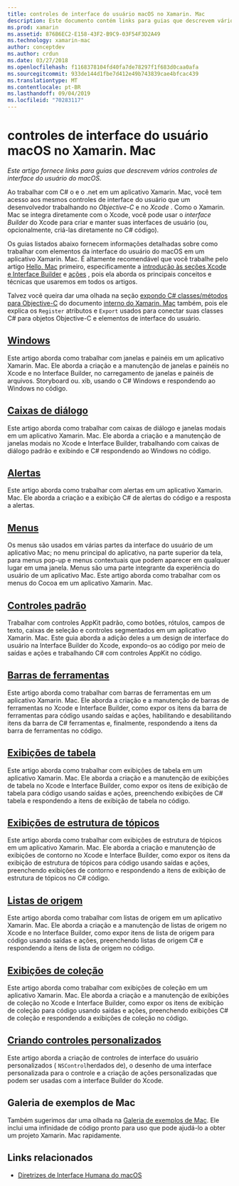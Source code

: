 ```yaml
---
title: controles de interface do usuário macOS no Xamarin. Mac
description: Este documento contém links para guias que descrevem vários controles de interface do usuário disponíveis para desenvolvedores do Xamarin. Mac. O conteúdo vinculado dá uma olhada no Windows, caixas de diálogo, alertas, menus, barras de ferramentas, exibições de tabela, exibições de estrutura de tópicos e muito mais.
ms.prod: xamarin
ms.assetid: 876B6EC2-E158-43F2-B9C9-03F54F3D2A49
ms.technology: xamarin-mac
author: conceptdev
ms.author: crdun
ms.date: 03/27/2018
ms.openlocfilehash: f1168378104fd40fa7de78297f1f683d0caa0afa
ms.sourcegitcommit: 933de144d1fbe7d412e49b743839cae4bfcac439
ms.translationtype: MT
ms.contentlocale: pt-BR
ms.lasthandoff: 09/04/2019
ms.locfileid: "70283117"
---
```

# <a name="macos-user-interface-controls-in-xamarinmac"></a>controles de interface do usuário macOS no Xamarin. Mac

_Este artigo fornece links para guias que descrevem vários controles de interface do usuário do macOS._

Ao trabalhar com C# o e o .net em um aplicativo Xamarin. Mac, você tem acesso aos mesmos controles de interface do usuário que um desenvolvedor trabalhando no *Objective-C* e no *Xcode* . Como o Xamarin. Mac se integra diretamente com o Xcode, você pode usar o _interface Builder_ do Xcode para criar e manter suas interfaces de usuário (ou, opcionalmente, criá-las diretamente no C# código).

Os guias listados abaixo fornecem informações detalhadas sobre como trabalhar com elementos da interface do usuário do macOS em um aplicativo Xamarin. Mac. É altamente recomendável que você trabalhe pelo artigo [Hello, Mac](~/mac/get-started/hello-mac.md) primeiro, especificamente a [introdução às seções Xcode e Interface Builder](~/mac/get-started/hello-mac.md#introduction-to-xcode-and-interface-builder) e [ações](~/mac/get-started/hello-mac.md#outlets-and-actions) , pois ela aborda os principais conceitos e técnicas que usaremos em todos os artigos.

Talvez você queira dar uma olhada na seção [expondo C# classes/métodos para Objective-C](~/mac/internals/how-it-works.md#exposing-c-classes--methods-to-objective-c) do documento [interno do Xamarin. Mac](~/mac/internals/how-it-works.md) também, pois ele explica os `Register` atributos e `Export` usados para conectar suas classes C# para objetos Objective-C e elementos de interface do usuário.

## <a name="windowsmacuser-interfacewindowmd"></a>[Windows](~/mac/user-interface/window.md)

Este artigo aborda como trabalhar com janelas e painéis em um aplicativo Xamarin. Mac. Ele aborda a criação e a manutenção de janelas e painéis no Xcode e no Interface Builder, no carregamento de janelas e painéis de arquivos. Storyboard ou. xib, usando o C# Windows e respondendo ao Windows no código.

## <a name="dialogsmacuser-interfacedialogmd"></a>[Caixas de diálogo](~/mac/user-interface/dialog.md)

Este artigo aborda como trabalhar com caixas de diálogo e janelas modais em um aplicativo Xamarin. Mac. Ele aborda a criação e a manutenção de janelas modais no Xcode e Interface Builder, trabalhando com caixas de diálogo padrão e exibindo e C# respondendo ao Windows no código.

## <a name="alertsmacuser-interfacealertmd"></a>[Alertas](~/mac/user-interface/alert.md)

Este artigo aborda como trabalhar com alertas em um aplicativo Xamarin. Mac. Ele aborda a criação e a exibição C# de alertas do código e a resposta a alertas.

## <a name="menusmacuser-interfacemenumd"></a>[Menus](~/mac/user-interface/menu.md)

Os menus são usados em várias partes da interface do usuário de um aplicativo Mac; no menu principal do aplicativo, na parte superior da tela, para menus pop-up e menus contextuais que podem aparecer em qualquer lugar em uma janela. Menus são uma parte integrante da experiência do usuário de um aplicativo Mac. Este artigo aborda como trabalhar com os menus do Cocoa em um aplicativo Xamarin. Mac.

## <a name="standard-controlsmacuser-interfacestandard-controlsmd"></a>[Controles padrão](~/mac/user-interface/standard-controls.md)

Trabalhar com controles AppKit padrão, como botões, rótulos, campos de texto, caixas de seleção e controles segmentados em um aplicativo Xamarin. Mac. Este guia aborda a adição deles a um design de interface do usuário na Interface Builder do Xcode, expondo-os ao código por meio de saídas e ações e trabalhando C# com controles AppKit no código.

## <a name="toolbarsmacuser-interfacetoolbarmd"></a>[Barras de ferramentas](~/mac/user-interface/toolbar.md)

Este artigo aborda como trabalhar com barras de ferramentas em um aplicativo Xamarin. Mac. Ele aborda a criação e a manutenção de barras de ferramentas no Xcode e Interface Builder, como expor os itens da barra de ferramentas para código usando saídas e ações, habilitando e desabilitando itens da barra de C# ferramentas e, finalmente, respondendo a itens da barra de ferramentas no código.

## <a name="table-viewsmacuser-interfacetable-viewmd"></a>[Exibições de tabela](~/mac/user-interface/table-view.md)

Este artigo aborda como trabalhar com exibições de tabela em um aplicativo Xamarin. Mac. Ele aborda a criação e a manutenção de exibições de tabela no Xcode e Interface Builder, como expor os itens de exibição de tabela para código usando saídas e ações, preenchendo exibições de C# tabela e respondendo a itens de exibição de tabela no código.

## <a name="outline-viewsmacuser-interfaceoutline-viewmd"></a>[Exibições de estrutura de tópicos](~/mac/user-interface/outline-view.md)

Este artigo aborda como trabalhar com exibições de estrutura de tópicos em um aplicativo Xamarin. Mac. Ele aborda a criação e manutenção de exibições de contorno no Xcode e Interface Builder, como expor os itens da exibição de estrutura de tópicos para código usando saídas e ações, preenchendo exibições de contorno e respondendo a itens de exibição de estrutura de tópicos no C# código.

## <a name="source-listsmacuser-interfacesource-listmd"></a>[Listas de origem](~/mac/user-interface/source-list.md)

Este artigo aborda como trabalhar com listas de origem em um aplicativo Xamarin. Mac. Ele aborda a criação e a manutenção de listas de origem no Xcode e no Interface Builder, como expor itens de lista de origem para código usando saídas e ações, preenchendo listas de origem C# e respondendo a itens de lista de origem no código.

## <a name="collection-viewsmacuser-interfacecollection-viewmd"></a>[Exibições de coleção](~/mac/user-interface/collection-view.md)

Este artigo aborda como trabalhar com exibições de coleção em um aplicativo Xamarin. Mac. Ele aborda a criação e a manutenção de exibições de coleção no Xcode e Interface Builder, como expor os itens de exibição de coleção para código usando saídas e ações, preenchendo exibições C# de coleção e respondendo a exibições de coleção no código.

## <a name="creating-custom-controlsmacuser-interfacecustom-controlsmd"></a>[Criando controles personalizados](~/mac/user-interface/custom-controls.md)

Este artigo aborda a criação de controles de interface do usuário personalizados ( `NSControl`herdados de), o desenho de uma interface personalizada para o controle e a criação de ações personalizadas que podem ser usadas com a interface Builder do Xcode.

## <a name="mac-samples-gallery"></a>Galeria de exemplos de Mac

Também sugerimos dar uma olhada na [Galeria de exemplos de Mac](https://docs.microsoft.com/samples/browse/?products=xamarin&term=Xamarin.Mac). Ele inclui uma infinidade de código pronto para uso que pode ajudá-lo a obter um projeto Xamarin. Mac rapidamente.

## <a name="related-links"></a>Links relacionados

- [Diretrizes de Interface Humana do macOS](https://developer.apple.com/macos/human-interface-guidelines/overview/themes/)
